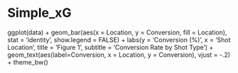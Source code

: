 # Simple_xG

ggplot(data) +
geom_bar(aes(x = Location, y = Conversion, fill = Location), stat = ‘identity’, show.legend = FALSE) +
labs(y = ‘Conversion (%)’, x = ‘Shot Location’, title = ‘Figure 1’, subtitle = ‘Conversion Rate by Shot Type’) +
geom_text(aes(label=Conversion, x = Location, y = Conversion), vjust = -.2) +
theme_bw()
